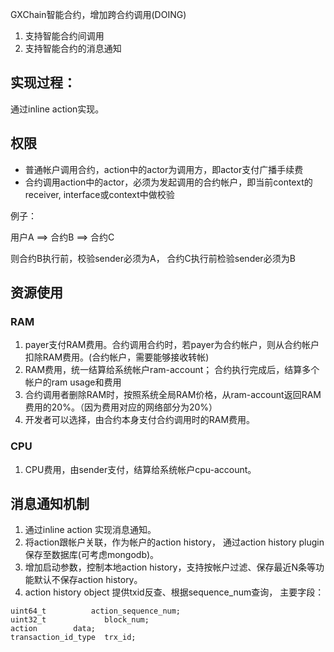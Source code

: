 
GXChain智能合约，增加跨合约调用(DOING)

1.  支持智能合约间调用
2.  支持智能合约的消息通知


## 实现过程：

通过inline action实现。

## 权限

- 普通帐户调用合约，action中的actor为调用方，即actor支付广播手续费
- 合约调用action中的actor，必须为发起调用的合约帐户，即当前context的receiver,  interface或context中做校验

例子：

用户A ==> 合约B ==>  合约C

则合约B执行前，校验sender必须为A， 合约C执行前检验sender必须为B


## 资源使用

### RAM

1. payer支付RAM费用。合约调用合约时，若payer为合约帐户，则从合约帐户扣除RAM费用。(合约帐户，需要能够接收转帐)
2. RAM费用，统一结算给系统帐户ram-account； 合约执行完成后，结算多个帐户的ram usage和费用
3. 合约调用者删除RAM时，按照系统全局RAM价格，从ram-account返回RAM费用的20%。（因为费用对应的网络部分为20%）
4. 开发者可以选择，由合约本身支付合约调用时的RAM费用。


### CPU
1. CPU费用，由sender支付，结算给系统帐户cpu-account。

## 消息通知机制
1. 通过inline action 实现消息通知。
2. 将action跟帐户关联，作为帐户的action history， 通过action history plugin保存至数据库(可考虑mongodb)。
3. 增加启动参数，控制本地action history，支持按帐户过滤、保存最近N条等功能默认不保存action history。
4. action history object 提供txid反查、根据sequence_num查询， 主要字段：
```
uint64_t     	  action_sequence_num; 
uint32_t             block_num;
action 		  data; 
transaction_id_type  trx_id;

```
